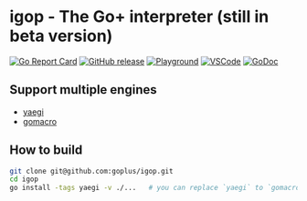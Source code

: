 igop - The Go+ interpreter (still in beta version)
========

[![Go Report Card](https://goreportcard.com/badge/github.com/goplus/igop)](https://goreportcard.com/report/github.com/goplus/igop)
[![GitHub release](https://img.shields.io/github/v/tag/goplus/igop.svg?label=release)](https://github.com/goplus/igop/releases)
[![Playground](https://img.shields.io/badge/playground-Go+-blue.svg)](https://play.goplus.org/)
[![VSCode](https://img.shields.io/badge/vscode-Go+-teal.svg)](https://github.com/gopcode/vscode-goplus)
[![GoDoc](https://pkg.go.dev/badge/github.com/goplus/igop.svg)](https://pkg.go.dev/mod/github.com/goplus/igop)

## Support multiple engines

* [yaegi](https://github.com/traefik/yaegi)
* [gomacro](https://github.com/cosmos72/gomacro)

## How to build

```bash
git clone git@github.com:goplus/igop.git
cd igop
go install -tags yaegi -v ./...   # you can replace `yaegi` to `gomacro` or other engines
```
